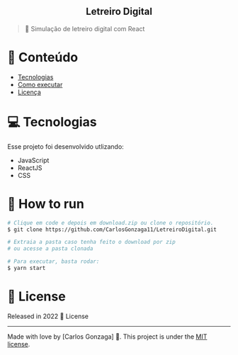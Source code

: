 <div align="center">
<h2>Letreiro Digital</h2>
</div>   

> :rocket: Simulação de letreiro digital com React


# :pushpin: Conteúdo

* [Tecnologias](#computer-Tecnologias)
* [Como executar](#construction_worker-how-to-run)
* [Licença](#closed_book-license)
  
# :computer: Tecnologias
Esse projeto foi desenvolvido utlizando:

* JavaScript
* ReactJS
* CSS

# :construction_worker: How to run
```bash
# Clique em code e depois em download.zip ou clone o repositório.
$ git clone https://github.com/CarlosGonzaga11/LetreiroDigital.git

# Extraia a pasta caso tenha feito o download por zip
# ou acesse a pasta clonada

# Para executar, basta rodar:
$ yarn start

```

# :closed_book: License

Released in 2022 :closed_book: License

---

Made with love by [Carlos Gonzaga] 🚀.
This project is under the [MIT license](./LICENSE).
